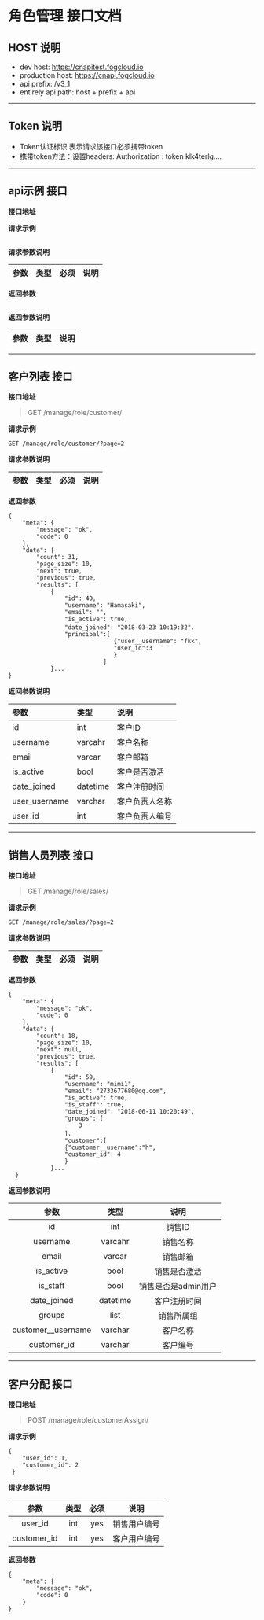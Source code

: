 # 角色管理 接口文档

## HOST 说明
* dev host: https://cnapitest.fogcloud.io
* production host: https://cnapi.fogcloud.io
* api prefix: /v3_1
* entirely api path: host + prefix + api

---
## Token 说明
* Token认证标识 表示请求该接口必须携带token
* 携带token方法：设置headers: Authorization : token klk4terlg....

---
## api示例 接口
 **接口地址**
 >
 
 **请求示例**
 ```
 ```
 
 **请求参数说明**
 
| 参数 | 类型 | 必须 | 说明 |
|:----|:----|:----|:----|

**返回参数**
```
```

**返回参数说明**

| 参数 | 类型 |说明 |
|:----:|:----:|:----:|

---
## 客户列表 接口
 **接口地址**
 > GET /manage/role/customer/
 
 **请求示例**
 ```
 GET /manage/role/customer/?page=2
 ```
 
 **请求参数说明**
 
| 参数 | 类型 | 必须 | 说明 |
|:----:|:----:|:----:|:----:|

**返回参数**
```
{
    "meta": {
        "message": "ok",
        "code": 0
    },
    "data": {
        "count": 31,
        "page_size": 10,
        "next": true,
        "previous": true,
        "results": [
            {
                "id": 40,
                "username": "Hamasaki",
                "email": "",
                "is_active": true,
                "date_joined": "2018-03-23 10:19:32"，
                "principal":[
                              {"user__username": "fkk",
                              "user_id":3
                              }
                           ]
            }...
}
```

**返回参数说明**

| 参数 | 类型 |说明 |
|:----|:----|:----|
|id|int|客户ID|
|username|varcahr|客户名称|
|email|varcar|客户邮箱|
|is_active|bool|客户是否激活|
|date_joined|datetime|客户注册时间|
|user_username|varchar|客户负责人名称|
|user_id|int|客户负责人编号|

---
## 销售人员列表 接口
 **接口地址**
 > GET /manage/role/sales/
 
 **请求示例**
 ```
GET /manage/role/sales/?page=2
 ```
 
 **请求参数说明**
 
| 参数 | 类型 | 必须 | 说明 |
|:----:|:----:|:----:|:----:|

**返回参数**
```
{
    "meta": {
        "message": "ok",
        "code": 0
    },
    "data": {
        "count": 18,
        "page_size": 10,
        "next": null,
        "previous": true,
        "results": [
            {
                "id": 59,
                "username": "mimi1",
                "email": "2733677680@qq.com",
                "is_active": true,
                "is_staff": true,
                "date_joined": "2018-06-11 10:20:49",
                "groups": [
                    3
                ]，
                "customer":[
                {"customer__username":"h",
                "customer_id": 4
                }
            }...
  }
```

**返回参数说明**

| 参数 | 类型 |说明 |
|:----:|:----:|:----:|
|id|int|销售ID|
|username|varcahr|销售名称|
|email|varcar|销售邮箱|
|is_active|bool|销售是否激活|
|is_staff|bool|销售是否是admin用户|
|date_joined|datetime|客户注册时间|
|groups|list|销售所属组|
|customer__username|varchar|客户名称|
|customer_id|varchar|客户编号|

---
## 客户分配 接口
 **接口地址**
 > POST /manage/role/customerAssign/
 
 **请求示例**
 ```
 {
     "user_id": 1,
     "customer_id": 2
  }
 ```
 
 **请求参数说明**
 
| 参数 | 类型 | 必须 | 说明 |
|:----:|:----:|:----:|:----:|
|user_id|int|yes|销售用户编号|
|customer_id|int|yes|客户用户编号|

**返回参数**
```
{
    "meta": {
        "message": "ok",
        "code": 0
    }
}
```


